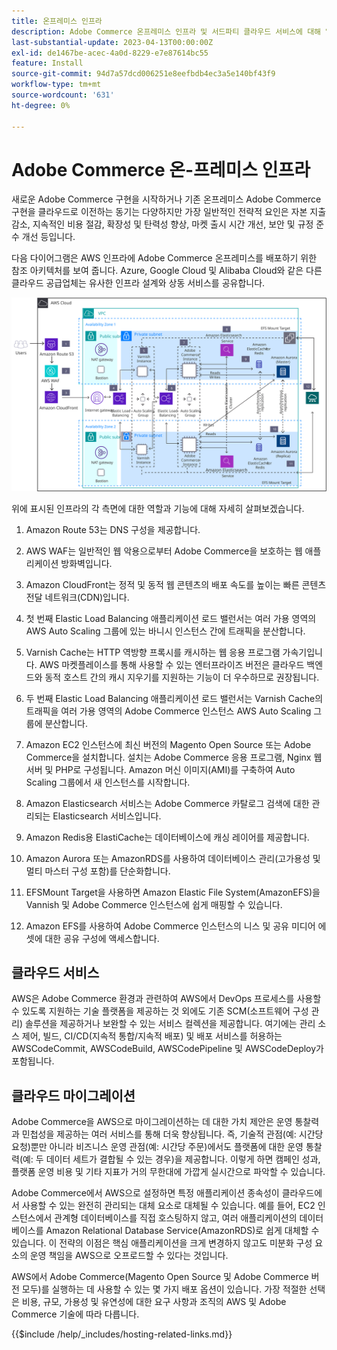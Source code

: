 ```yaml
---
title: 온프레미스 인프라
description: Adobe Commerce 온프레미스 인프라 및 서드파티 클라우드 서비스에 대해 알아봅니다.
last-substantial-update: 2023-04-13T00:00:00Z
exl-id: de1467be-acec-4a0d-8229-e7e87614bc55
feature: Install
source-git-commit: 94d7a57dcd006251e8eefbdb4ec3a5e140bf43f9
workflow-type: tm+mt
source-wordcount: '631'
ht-degree: 0%

---
```


# Adobe Commerce 온-프레미스 인프라

새로운 Adobe Commerce 구현을 시작하거나 기존 온프레미스 Adobe Commerce 구현을 클라우드로 이전하는 동기는 다양하지만 가장 일반적인 전략적 요인은 자본 지출 감소, 지속적인 비용 절감, 확장성 및 탄력성 향상, 마켓 출시 시간 개선, 보안 및 규정 준수 개선 등입니다.

다음 다이어그램은 AWS 인프라에 Adobe Commerce 온프레미스를 배포하기 위한 참조 아키텍처를 보여 줍니다. Azure, Google Cloud 및 Alibaba Cloud와 같은 다른 클라우드 공급업체는 유사한 인프라 설계와 상동 서비스를 공유합니다.

![서드파티 클라우드 서비스의 자체 호스팅 Adobe Commerce 인프라를 보여주는 다이어그램](/help/assets/playbooks/on-premises-infrastructure.svg)

위에 표시된 인프라의 각 측면에 대한 역할과 기능에 대해 자세히 살펴보겠습니다.

1. Amazon Route 53는 DNS 구성을 제공합니다.

1. AWS WAF는 일반적인 웹 악용으로부터 Adobe Commerce을 보호하는 웹 애플리케이션 방화벽입니다.

1. Amazon CloudFront는 정적 및 동적 웹 콘텐츠의 배포 속도를 높이는 빠른 콘텐츠 전달 네트워크(CDN)입니다.

1. 첫 번째 Elastic Load Balancing 애플리케이션 로드 밸런서는 여러 가용 영역의 AWS Auto Scaling 그룹에 있는 바니시 인스턴스 간에 트래픽을 분산합니다.

1. Varnish Cache는 HTTP 역방향 프록시를 캐시하는 웹 응용 프로그램 가속기입니다. AWS 마켓플레이스를 통해 사용할 수 있는 엔터프라이즈 버전은 클라우드 백엔드와 동적 호스트 간의 캐시 지우기를 지원하는 기능이 더 우수하므로 권장됩니다.

1. 두 번째 Elastic Load Balancing 애플리케이션 로드 밸런서는 Varnish Cache의 트래픽을 여러 가용 영역의 Adobe Commerce 인스턴스 AWS Auto Scaling 그룹에 분산합니다.

1. Amazon EC2 인스턴스에 최신 버전의 Magento Open Source 또는 Adobe Commerce을 설치합니다. 설치는 Adobe Commerce 응용 프로그램, Nginx 웹 서버 및 PHP로 구성됩니다. Amazon 머신 이미지(AMI)를 구축하여 Auto Scaling 그룹에서 새 인스턴스를 시작합니다.

1. Amazon Elasticsearch 서비스는 Adobe Commerce 카탈로그 검색에 대한 관리되는 Elasticsearch 서비스입니다.

1. Amazon Redis용 ElastiCache는 데이터베이스에 캐싱 레이어를 제공합니다.

1. Amazon Aurora 또는 AmazonRDS를 사용하여 데이터베이스 관리(고가용성 및 멀티 마스터 구성 포함)를 단순화합니다.

1. EFSMount Target을 사용하면 Amazon Elastic File System(AmazonEFS)을 Vannish 및 Adobe Commerce 인스턴스에 쉽게 매핑할 수 있습니다.

1. Amazon EFS를 사용하여 Adobe Commerce 인스턴스의 니스 및 공유 미디어 에셋에 대한 공유 구성에 액세스합니다.

## 클라우드 서비스

AWS은 Adobe Commerce 환경과 관련하여 AWS에서 DevOps 프로세스를 사용할 수 있도록 지원하는 기술 플랫폼을 제공하는 것 외에도 기존 SCM(소프트웨어 구성 관리) 솔루션을 제공하거나 보완할 수 있는 서비스 컬렉션을 제공합니다. 여기에는 관리 소스 제어, 빌드, CI/CD(지속적 통합/지속적 배포) 및 배포 서비스를 허용하는 AWSCodeCommit, AWSCodeBuild, AWSCodePipeline 및 AWSCodeDeploy가 포함됩니다.

## 클라우드 마이그레이션

Adobe Commerce을 AWS으로 마이그레이션하는 데 대한 가치 제안은 운영 통찰력과 민첩성을 제공하는 여러 서비스를 통해 더욱 향상됩니다. 즉, 기술적 관점(예: 시간당 요청)뿐만 아니라 비즈니스 운영 관점(예: 시간당 주문)에서도 플랫폼에 대한 운영 통찰력(예: 두 데이터 세트가 결합될 수 있는 경우)을 제공합니다. 이렇게 하면 캠페인 성과, 플랫폼 운영 비용 및 기타 지표가 거의 무한대에 가깝게 실시간으로 파악할 수 있습니다.

Adobe Commerce에서 AWS으로 설정하면 특정 애플리케이션 종속성이 클라우드에서 사용할 수 있는 완전히 관리되는 대체 요소로 대체될 수 있습니다. 예를 들어, EC2 인스턴스에서 관계형 데이터베이스를 직접 호스팅하지 않고, 여러 애플리케이션의 데이터베이스를 Amazon Relational Database Service(AmazonRDS)로 쉽게 대체할 수 있습니다. 이 전략의 이점은 핵심 애플리케이션을 크게 변경하지 않고도 미분화 구성 요소의 운영 책임을 AWS으로 오프로드할 수 있다는 것입니다.

AWS에서 Adobe Commerce(Magento Open Source 및 Adobe Commerce 버전 모두)를 실행하는 데 사용할 수 있는 몇 가지 배포 옵션이 있습니다. 가장 적절한 선택은 비용, 규모, 가용성 및 유연성에 대한 요구 사항과 조직의 AWS 및 Adobe Commerce 기술에 따라 다릅니다.

{{$include /help/_includes/hosting-related-links.md}}
